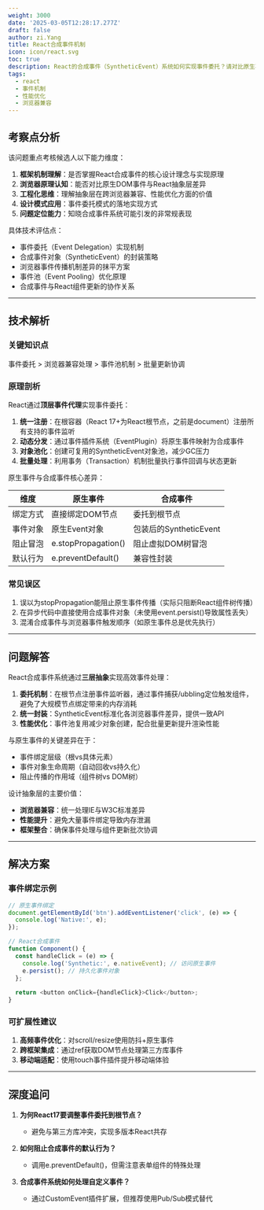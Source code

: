 ```yaml
---
weight: 3000
date: '2025-03-05T12:28:17.277Z'
draft: false
author: zi.Yang
title: React合成事件机制
icon: icon/react.svg
toc: true
description: React的合成事件（SyntheticEvent）系统如何实现事件委托？请对比原生事件与合成事件的区别，并解释为何要设计这一抽象层（如跨浏览器兼容性）？
tags:
  - react
  - 事件机制
  - 性能优化
  - 浏览器兼容
---
```


## 考察点分析

该问题重点考核候选人以下能力维度：

1. **框架机制理解**：是否掌握React合成事件的核心设计理念与实现原理
2. **浏览器原理认知**：能否对比原生DOM事件与React抽象层差异
3. **工程化思维**：理解抽象层在跨浏览器兼容、性能优化方面的价值
4. **设计模式应用**：事件委托模式的落地实现方式
5. **问题定位能力**：知晓合成事件系统可能引发的非常规表现

具体技术评估点：

- 事件委托（Event Delegation）实现机制
- 合成事件对象（SyntheticEvent）的封装策略
- 浏览器事件传播机制差异的抹平方案
- 事件池（Event Pooling）优化原理
- 合成事件与React组件更新的协作关系

---

## 技术解析

### 关键知识点

事件委托 > 浏览器兼容处理 > 事件池机制 > 批量更新协调

### 原理剖析

React通过**顶层事件代理**实现事件委托：

1. **统一注册**：在根容器（React 17+为React根节点，之前是document）注册所有支持的事件监听
2. **动态分发**：通过事件插件系统（EventPlugin）将原生事件映射为合成事件
3. **对象池化**：创建可复用的SyntheticEvent对象池，减少GC压力
4. **批量处理**：利用事务（Transaction）机制批量执行事件回调与状态更新

原生事件与合成事件核心差异：

| 维度 | 原生事件 | 合成事件 |
|---|---|----|
| 绑定方式 | 直接绑定DOM节点 | 委托到根节点 |
| 事件对象 | 原生Event对象 | 包装后的SyntheticEvent |
| 阻止冒泡 | e.stopPropagation() | 阻止虚拟DOM树冒泡 |
| 默认行为 | e.preventDefault() | 兼容性封装 |

### 常见误区

1. 误以为stopPropagation能阻止原生事件传播（实际只阻断React组件树传播）
2. 在异步代码中直接使用合成事件对象（未使用event.persist()导致属性丢失）
3. 混淆合成事件与浏览器事件触发顺序（如原生事件总是优先执行）

---

## 问题解答

React合成事件系统通过**三层抽象**实现高效事件处理：

1. **委托机制**：在根节点注册事件监听器，通过事件捕获/ubbling定位触发组件，
   避免了大规模节点绑定带来的内存消耗
2. **统一封装**：SyntheticEvent标准化各浏览器事件差异，提供一致API
3. **性能优化**：事件池复用减少对象创建，配合批量更新提升渲染性能

与原生事件的关键差异在于：

- 事件绑定层级（根vs具体元素）
- 事件对象生命周期（自动回收vs持久化）
- 阻止传播的作用域（组件树vs DOM树）

设计抽象层的主要价值：

- **浏览器兼容**：统一处理IE与W3C标准差异
- **性能提升**：避免大量事件绑定导致内存泄漏
- **框架整合**：确保事件处理与组件更新批次协调

---

## 解决方案

### 事件绑定示例

```javascript
// 原生事件绑定
document.getElementById('btn').addEventListener('click', (e) => {
  console.log('Native:', e);
});

// React合成事件
function Component() {
  const handleClick = (e) => {
    console.log('Synthetic:', e.nativeEvent); // 访问原生事件
    e.persist(); // 持久化事件对象
  };
  
  return <button onClick={handleClick}>Click</button>;
}
```

### 可扩展性建议

1. **高频事件优化**：对scroll/resize使用防抖+原生事件
2. **跨框架集成**：通过ref获取DOM节点处理第三方库事件
3. **移动端适配**：使用touch事件插件提升移动端体验

---

## 深度追问

1. **为何React17要调整事件委托到根节点？**
   - 避免与第三方库冲突，实现多版本React共存

2. **如何阻止合成事件的默认行为？**
   - 调用e.preventDefault()，但需注意表单组件的特殊处理

3. **合成事件系统如何处理自定义事件？**
   - 通过CustomEvent插件扩展，但推荐使用Pub/Sub模式替代
